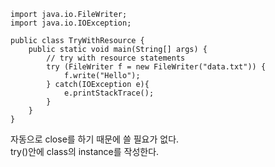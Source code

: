 ```
import java.io.FileWriter;
import java.io.IOException;
 
public class TryWithResource {
    public static void main(String[] args) {
        // try with resource statements
        try (FileWriter f = new FileWriter("data.txt")) {
            f.write("Hello");
        } catch(IOException e){
            e.printStackTrace();
        }
    }
}
```
자동으로 close를 하기 때문에 쓸 필요가 없다.  
try()안에 class의 instance를 작성한다.  